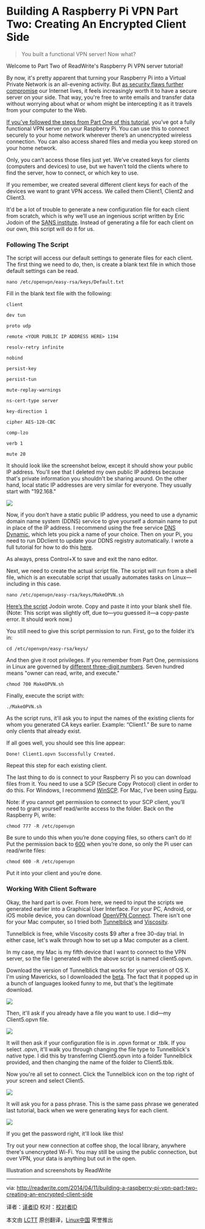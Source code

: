 Building A Raspberry Pi VPN Part Two: Creating An Encrypted Client Side
================================================================================
> You built a functional VPN server! Now what?

Welcome to Part Two of ReadWrite's Raspberry Pi VPN server tutorial!

By now, it's pretty apparent that turning your Raspberry Pi into a Virtual Private Network is an all-evening activity. But [as security flaws further compromise][1] our Internet lives, it feels increasingly worth it to have a secure server on your side. That way, you're free to write emails and transfer data without worrying about what or whom might be intercepting it as it travels from your computer to the Web. 

[If you’ve followed the steps from Part One of this tutorial][2], you’ve got a fully functional VPN server on your Raspberry Pi. You can use this to connect securely to your home network wherever there’s an unencrypted wireless connection. You can also access shared files and media you keep stored on your home network. 

Only, you can’t access those files just yet. We’ve created keys for clients (computers and devices) to use, but we haven’t told the clients where to find the server, how to connect, or which key to use. 

If you remember, we created several different client keys for each of the devices we want to grant VPN access. We called them Client1, Client2 and Client3. 

It'd be a lot of trouble to generate a new configuration file for each client from scratch, which is why we’ll use an ingenious script written by Eric Jodoin of the [SANS institute][3]. Instead of generating a file for each client on our own, this script will do it for us. 

### Following The Script ###

The script will access our default settings to generate files for each client. The first thing we need to do, then, is create a blank text file in which those default settings can be read. 

    nano /etc/openvpn/easy-rsa/keys/Default.txt 

Fill in the blank text file with the following: 

    client 
    
    dev tun 
    
    proto udp 
    
    remote <YOUR PUBLIC IP ADDRESS HERE> 1194 
    
    resolv-retry infinite 
    
    nobind 
    
    persist-key 
    
    persist-tun 
    
    mute-replay-warnings 
    
    ns-cert-type server 
    
    key-direction 1 
    
    cipher AES-128-CBC 
    
    comp-lzo 
    
    verb 1 
    
    mute 20 

It should look like the screenshot below, except it should show your public IP address. You'll see that I deleted my own public IP address because that's private information you shouldn't be sharing around. On the other hand, local static IP addresses are very similar for everyone. They usually start with "192.168."

![](http://readwrite.com/files/Screen%20Shot%202014-04-10%20at%2011.14.04%20AM.png)

Now, if you don’t have a static public IP address, you need to use a dynamic domain name system (DDNS) service to give yourself a domain name to put in place of the IP address. I recommend using the free service [DNS Dynamic][4], which lets you pick a name of your choice. Then on your Pi, you need to run DDclient to update your DDNS registry automatically. I wrote a full tutorial for how to do this [here][5]. 

As always, press Control+X to save and exit the nano editor. 

Next, we need to create the actual script file. The script will run from a shell file, which is an executable script that usually automates tasks on Linux—including in this case.

    nano /etc/openvpn/easy-rsa/keys/MakeOPVN.sh 

[Here’s the script][6] Jodoin wrote. Copy and paste it into your blank shell file. (Note: This script was slightly off, due to—you guessed it—a copy-paste error. It should work now.)

You still need to give this script permission to run. First, go to the folder it’s in: 

    cd /etc/openvpn/easy-rsa/keys/

And then give it root privileges. If you remember from Part One, permissions in Linux are governed by [different three-digit numbers][7]. Seven hundred means "owner can read, write, and execute."

    chmod 700 MakeOPVN.sh

Finally, execute the script with: 

    ./MakeOPVN.sh

As the script runs, it'll ask you to input the names of the existing clients for whom you generated CA keys earlier. Example: “Client1.” Be sure to name only clients that already exist.

If all goes well, you should see this line appear:

    Done! Client1.opvn Successfully Created.

Repeat this step for each existing client. 

The last thing to do is connect to your Raspberry Pi so you can download files from it. You need to use a SCP (Secure Copy Protocol) client in order to do this. For Windows, I recommend [WinSCP][8]. For Mac, I’ve been using [Fugu][9]. 

Note: if you cannot get permission to connect to your SCP client, you’ll need to grant yourself read/write access to the folder. Back on the Raspberry Pi, write: 

    chmod 777 -R /etc/openvpn

Be sure to undo this when you’re done copying files, so others can’t do it! Put the permission back to [600][10] when you’re done, so only the Pi user can read/write files:

    chmod 600 -R /etc/openvpn

Put it into your client and you’re done. 

### Working With Client Software ###

Okay, the hard part is over. From here, we need to input the scripts we generated earlier into a Graphical User Interface. For your PC, Android, or iOS mobile device, you can download [OpenVPN Connect][11]. There isn't one for your Mac computer, so I tried both [Tunnelblick][12] and [Viscosity][13].

Tunnelblick is free, while Viscosity costs $9 after a free 30-day trial. In either case, let's walk through how to set up a Mac computer as a client.

In my case, my Mac is my fifth device that I want to connect to the VPN server, so the file I generated with the above script is named client5.opvn. 

Download the version of Tunnelblick that works for your version of OS X. I'm using Mavericks, so I downloaded the [beta][14]. The fact that it popped up in a bunch of languages looked funny to me, but that's the legitimate download. 

![](http://readwrite.com/files/Screen%20Shot%202014-04-10%20at%2011.37.36%20AM.png)

Then, it'll ask if you already have a file you want to use. I did—my Client5.opvn file.

![](http://readwrite.com/files/Screen%20Shot%202014-04-10%20at%2011.37.58%20AM.png)

It will then ask if your configuration file is in .opvn format or .tblk. If you select .opvn, it'll walk you through changing the file type to Tunnelblick's native type. I did this by transferring Client5.opvn into a folder Tunnelblick provided, and then changing the name of the folder to Client5.tblk.

Now you're all set to connect. Click the Tunnelblick icon on the top right of your screen and select Client5. 

![](http://readwrite.com/files/Screen%20Shot%202014-04-10%20at%2011.40.04%20AM.png)

It will ask you for a pass phrase. This is the same pass phrase we generated last tutorial, back when we were generating keys for each client.

![](http://readwrite.com/files/Screen%20Shot%202014-04-10%20at%2011.42.33%20AM.png)

If you get the password right, it'll look like this! 

Try out your new connection at coffee shop, the local library, anywhere there's unencrypted Wi-Fi. You may still be using the public connection, but over VPN, your data is anything but out in the open.

Illustration and screenshots by ReadWrite

--------------------------------------------------------------------------------

via: http://readwrite.com/2014/04/11/building-a-raspberry-pi-vpn-part-two-creating-an-encrypted-client-side

译者：[译者ID](https://github.com/译者ID) 校对：[校对者ID](https://github.com/校对者ID)

本文由 [LCTT](https://github.com/LCTT/TranslateProject) 原创翻译，[Linux中国](http://linux.cn/) 荣誉推出

[1]:http://readwrite.com/2014/04/10/heartbleed-security-protect-yourself-data-passwords
[2]:http://readwrite.com/2014/04/10/raspberry-pi-vpn-tutorial-server-secure-web-browsing
[3]:http://www.sans.org/
[4]:https://www.dnsdynamic.org/
[5]:http://readwrite.com/2014/04/09/raspberry-pi-projects-ssh-remote-desktop-static-ip-tutorial
[6]:https://gist.github.com/laurenorsini/10013430/revisions
[7]:http://www.thinkplexx.com/learn/article/unix/command/chmod-permissions-flags-explained-600-0600-700-777-100-etc
[8]:http://winscp.net/eng/index.php
[9]:http://download.cnet.com/Fugu/3000-7240_4-26526.html
[10]:http://linuxcommand.org/lts0070.php
[11]:http://openvpn.net/
[12]:https://code.google.com/p/tunnelblick/
[13]:https://www.sparklabs.com/viscosity/
[14]:https://code.google.com/p/tunnelblick/wiki/DownloadsEntry#Tunnelblick_Beta_Release